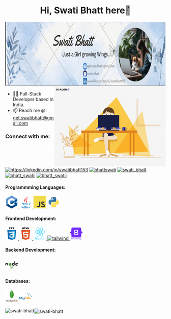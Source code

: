 <h1 align="center">Hi, Swati Bhatt here🌻</h1>
<div align="center"> <img  alt="Banner" height=200 width=1100 src="https://github.com/swati-bhatt/swati-bhatt/blob/main/banner.png"> </div>
<!-- <h3 align="center">A passionate frontend developer from India</h3> -->
<img align="right" alt="Coding" width="350" height="250" src="https://github.com/swati-bhatt/swati-bhatt/blob/main/giphy.gif">


- 👨‍💻 Full-Stack Developer based in India.
- 📫 Reach me @: get.swatibhatt@gmail.com

<h3 align="left">Connect with me:</h3>
<p align="left">
<a href="https://linkedin.com/in/swatibhatt153" target="blank"><img align="center" src="https://raw.githubusercontent.com/rahuldkjain/github-profile-readme-generator/master/src/images/icons/Social/linked-in-alt.svg" alt="https://linkedin.com/in/swatibhatt153" height="30" width="40" /></a>
<a href="https://www.leetcode.com/bhattswati" target="blank"><img align="center" src="https://raw.githubusercontent.com/rahuldkjain/github-profile-readme-generator/master/src/images/icons/Social/leet-code.svg" alt="bhattswati" height="30" width="40" /></a>
<a href="https://auth.geeksforgeeks.org/user/swati_bhatt" target="blank"><img align="center" src="https://raw.githubusercontent.com/rahuldkjain/github-profile-readme-generator/master/src/images/icons/Social/geeks-for-geeks.svg" alt="swati_bhatt" height="30" width="40" /></a>
  <a href="https://twitter.com/bhatt_swatii" target="blank"><img align="center" src="https://raw.githubusercontent.com/rahuldkjain/github-profile-readme-generator/master/src/images/icons/Social/twitter.svg" alt="bhatt_swatii" height="30" width="40" /></a>
  <a href="https://instagram.com/bhatt_swatii" target="blank"><img align="center" src="https://raw.githubusercontent.com/rahuldkjain/github-profile-readme-generator/master/src/images/icons/Social/instagram.svg" alt="bhatt_swatii" height="30" width="40" /></a>
</p>

<h4 align="left">Programmming Languages: </h4>

<p align="left">
  <a href="https://www.w3schools.com/cpp/" target="_blank" rel="noreferrer"> 
    <img src="https://raw.githubusercontent.com/devicons/devicon/master/icons/cplusplus/cplusplus-original.svg" alt="cplusplus" width="40" height="40"/> </a>
   <a href="https://www.java.com" target="_blank" rel="noreferrer"> 
    <img src="https://raw.githubusercontent.com/devicons/devicon/master/icons/java/java-original.svg" alt="java" width="40" height="40"/> </a> 
   <a href="https://developer.mozilla.org/en-US/docs/Web/JavaScript" target="_blank" rel="noreferrer">
        <img src="https://raw.githubusercontent.com/devicons/devicon/master/icons/javascript/javascript-original.svg" alt="javascript" width="40" height="40"/> </a> 
   <a href="https://www.python.org" target="_blank" rel="noreferrer"> 
              <img src="https://raw.githubusercontent.com/devicons/devicon/master/icons/python/python-original.svg" alt="python" width="40" height="40"/> </a>
</p> 

  <h4 align="left">Frontend Development: </h4>
   <p>
     <a href="https://www.w3schools.com/css/" target="_blank" rel="noreferrer"> 
  <img src="https://raw.githubusercontent.com/devicons/devicon/master/icons/css3/css3-original-wordmark.svg" alt="css3" width="40" height="40"/> </a> 
  <a href="https://www.w3.org/html/" target="_blank" rel="noreferrer"> 
    <img src="https://raw.githubusercontent.com/devicons/devicon/master/icons/html5/html5-original-wordmark.svg" alt="html5" width="40" height="40"/> </a>
      <a href="https://reactjs.org/" target="_blank" rel="noreferrer"> 
                <img src="https://raw.githubusercontent.com/devicons/devicon/master/icons/react/react-original-wordmark.svg" alt="react" width="40" height="40"/> </a> 
       <a href="https://tailwindcss.com/" target="_blank" rel="noreferrer"> <img src="https://www.vectorlogo.zone/logos/tailwindcss/tailwindcss-icon.svg" alt="tailwind" width="40" height="40"/> </a>
    <a href="https://getbootstrap.com" target="_blank" rel="noreferrer"> <img src="https://raw.githubusercontent.com/devicons/devicon/master/icons/bootstrap/bootstrap-plain-wordmark.svg" alt="bootstrap" width="40" height="40"/> </a>
   </p>
   
  <h4 align="left">Backend Development: </h4>
    <p>
        <a href="https://nodejs.org" target="_blank" rel="noreferrer"> <img src="https://raw.githubusercontent.com/devicons/devicon/master/icons/nodejs/nodejs-original-wordmark.svg" alt="nodejs" width="40" height="40"/> </a> 
    </p>
    <h4 align="left">Databases: </h4>
      <p>
        <a href="https://www.mongodb.com/" target="_blank" rel="noreferrer"> 
          <img src="https://raw.githubusercontent.com/devicons/devicon/master/icons/mongodb/mongodb-original-wordmark.svg" alt="mongodb" width="40" height="40"/> </a>
          <a href="https://www.mysql.com/" target="_blank" rel="noreferrer"> 
            <img src="https://raw.githubusercontent.com/devicons/devicon/master/icons/mysql/mysql-original-wordmark.svg" alt="mysql" width="40" height="40"/> </a> 
          </p>

<p><img align="left" src="https://github-readme-stats.vercel.app/api/top-langs?username=swati-bhatt&show_icons=true&locale=en&layout=compact" alt="swati-bhatt" /></p>

<!--<p>&nbsp;<img align="center" src="https://github-readme-stats.vercel.app/api?username=swati-bhatt&show_icons=true&locale=en" alt="swati-bhatt" /></p>-->

<p><img align="center" src="https://github-readme-streak-stats.herokuapp.com/?user=swati-bhatt&" alt="swati-bhatt" /></p>

